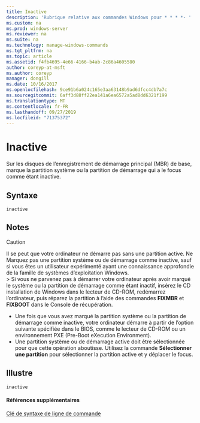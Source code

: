 ```yaml
---
title: Inactive
description: 'Rubrique relative aux commandes Windows pour * * * *- '
ms.custom: na
ms.prod: windows-server
ms.reviewer: na
ms.suite: na
ms.technology: manage-windows-commands
ms.tgt_pltfrm: na
ms.topic: article
ms.assetid: f4fb4695-4e66-4166-b4ab-2c86a4605580
author: coreyp-at-msft
ms.author: coreyp
manager: dongill
ms.date: 10/16/2017
ms.openlocfilehash: 9ce91b6a024c165e3aa63148b9ad6dfcc4db7a7c
ms.sourcegitcommit: 6aff3d88ff22ea141a6ea6572a5ad8dd6321f199
ms.translationtype: MT
ms.contentlocale: fr-FR
ms.lasthandoff: 09/27/2019
ms.locfileid: "71375372"
---
```

# <a name="inactive"></a>Inactive



Sur les disques de l’enregistrement de démarrage principal (MBR) de base, marque la partition système ou la partition de démarrage qui a le focus comme étant inactive.

## <a name="syntax"></a>Syntaxe

```
inactive
```

## <a name="remarks"></a>Notes

> [!CAUTION]
> Il se peut que votre ordinateur ne démarre pas sans une partition active. Ne Marquez pas une partition système ou de démarrage comme inactive, sauf si vous êtes un utilisateur expérimenté ayant une connaissance approfondie de la famille de systèmes d’exploitation Windows.</br>> Si vous ne parvenez pas à démarrer votre ordinateur après avoir marqué le système ou la partition de démarrage comme étant inactif, insérez le CD installation de Windows dans le lecteur de CD-ROM, redémarrez l’ordinateur, puis réparez la partition à l’aide des commandes **FIXMBR** et **FIXBOOT** dans le Console de récupération.
> -   Une fois que vous avez marqué la partition système ou la partition de démarrage comme inactive, votre ordinateur démarre à partir de l’option suivante spécifiée dans le BIOS, comme le lecteur de CD-ROM ou un environnement PXE (Pre-Boot eXecution Environment).
> -   Une partition système ou de démarrage active doit être sélectionnée pour que cette opération aboutisse. Utilisez la commande **Sélectionner une partition** pour sélectionner la partition active et y déplacer le focus.

## <a name="BKMK_examples"></a>Illustre

```
inactive
```

#### <a name="additional-references"></a>Références supplémentaires

[Clé de syntaxe de ligne de commande](command-line-syntax-key.md)

